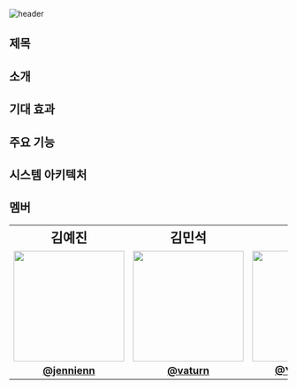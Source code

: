 ![header](https://capsule-render.vercel.app/api?type=transparent&color=random6&height=300&section=header&text=SmartSiren&fontSize=90&fontAlignY=40&desc=2024%20공개%20SW%20개발자%20대회&descAlign=70)

## 제목

## 소개

## 기대 효과

## 주요 기능

## 시스템 아키텍처

## 멤버
<table>
  <tr>
    <td align='center' style="font-size:24px;"><strong>김예진</strong></td>
    <td align='center' style="font-size:24px;"><strong>김민석</strong></td>
    <td align='center' style="font-size:24px;"><strong>배용호</strong></td>
    <td align='center' style="font-size:24px;"><strong>황재찬</strong></td>
  </tr>
  <tr> 
    <td><img src="https://avatars.githubusercontent.com/u/118978246?v=4" style="width:200px; height:200px;"></td>
    <td><img src="https://avatars.githubusercontent.com/u/72596552?v=4" style="width:200px; height:200px;"></td>
    <td><img src="https://avatars.githubusercontent.com/u/127498076?v=4" style="width:200px; height:200px;"></td>
    <td><img src="https://avatars.githubusercontent.com/u/57826563?v=4" style="width:200px; height:200px;"></td>
  </tr>
  <tr> 
    <td align='center' style="font-size:18px;"><a href="https://github.com/jennienn"><strong>@jennienn</strong></a></td> 
    <td align='center' style="font-size:18px;"><a href="https://github.com/vaturn"><strong>@vaturn</strong></a></td> 
    <td align='center' style="font-size:18px;"><a href="https://github.com/YonghoBae"><strong>@YonghoBae</strong></a></td> 
    <td align='center' style="font-size:18px;"><a href="https://github.com/EmpChan"><strong>@EmpChan</strong></a></td> 
  </tr>
</table>
